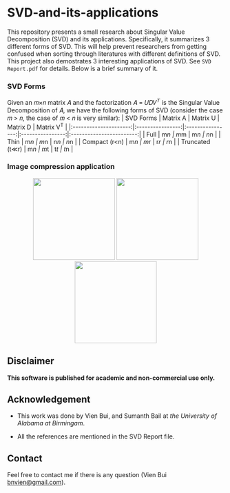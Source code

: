 # SVD-and-its-applications

This repository presents a small research about Singular Value Decomposition (SVD) and its applications. Specifically, it summarizes 3 different forms of SVD. This will help prevent researchers from getting confused when sorting through literatures with different definitions of SVD. This project also demostrates 3 interesting applications of SVD. See `SVD Report.pdf` for details. Below is a brief summary of it.

### SVD Forms
Given an 𝑚×𝑛 matrix 𝐴 and the factorization 𝐴 = 𝑈𝐷𝑉<sup>𝑇</sup> is the Singular Value Decomposition of 𝐴, we have the following forms of SVD (consider the case 𝑚 > 𝑛, the case of 𝑚 < 𝑛 is very similar):
|       SVD Forms       |    Matrix   A    |    Matrix   U    |    Matrix   D    |    Matrix V<sup>T</sup>  |
|:---------------------:|:----------------:|:----------------:|:----------------:|:------------------------:|
|    Full               |        m*n       |        m*m       |        m*n       |            n*n           |
|    Thin               |        m*n       |        m*n       |        n*n       |            n*n           |
|    Compact (r<n)      |        m*n       |        m*r       |        r*r       |            r*n           |
|    Truncated (t≪r)    |        m*n       |        m*t       |        t*t       |            t*n           |

### Image compression application

<p align="center">
    <img src="./Image Compression/style/Horses.jpg" height="190"/>
    <img src="./Image Compression/style/compression1.png" height="190"/>
    <img src="./Image Compression/style/compression2.png" height="190"/>
</p>

## Disclaimer
**This software is published for academic and non-commercial use only.**

## Acknowledgement

* This work was done by Vien Bui, and Sumanth Bail at *the University of Alabama at Birmingam*.

* All the references are mentioned in the SVD Report file.

## Contact
Feel free to contact me if there is any question (Vien Bui bnvien@gmail.com).
